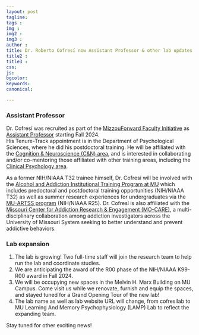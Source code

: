 ```yaml
---
layout: post
tagline: 
tags : 
img : 
img2 : 
img3 : 
author : 
title: Dr. Roberto Cofresí now Assistant Professor & other lab updates
title2 : 
title3 : 
css: 
js: 
bgcolor: 
keywords: 
canonical:

---
```


### Assistant Professor 

Dr. Cofresí was recruited as part of the [MizzouForward Faculty Initiative](https://provost.missouri.edu/mizzou-forward/) as [Assistant Professor](https://psychology.missouri.edu/people/cofresi-bonilla) starting Fall 2024.  
His Tenure-Track appointment is in the Department of Psychological Sciences, where he did his postdoctoral training. He will be affiliated with the [Cognition & Neuroscience (C&N) area](https://psychology.missouri.edu/cognition-and-neuroscience), 
and is interested in collaborating and/or co-mentoring those affiliated with other training areas, including the [Clinical Psychology area](https://psychology.missouri.edu/clinical-psychology).

As a former NIH/NIAAA T32 trainee himself, Dr. Cofresí will be involved with the [Alcohol and Addiction Institutional Training Program at MU](https://psychology.missouri.edu/research/alcohol-studies-program)
which includes predoctoral and postdoctoral training opportunities (NIH/NIAAA T32) as well as summer research experiences for undergraduates via the [MU-ARTSS program](https://psychology.missouri.edu/research/mu-artss) (NIH/NIAAA R25). 
Dr. Cofresí is also affiliated with the [Missouri Center for Addiction Research & Engagement (MO-CARE)](https://mocare.missouri.edu/), a multi-disciplinary collaboration among addiction investigators across the University of Missouri System seeking to better understand and prevent addictive behaviors.

### Lab expansion

1) The lab is growing! Two full-time staff will join the research team to help run the lab and coordinate studies.
2) We are anticipating the award of the R00 phase of the NIH/NIAAA K99-R00 award in Fall 2024.
3) We will be occupying new spaces in the Melvin H. Marx Building on MU Campus. Come visit us while we renovate, furnish and equip the spaces, and stayed tuned for a Grand Opening Tour of the new lab!
4) The lab name as well as lab website URL will change, from cofresilab to MU Learning And Memory Psychophysiology (LAMP) Lab to reflect the expanding team.

Stay tuned for other exciting news!

